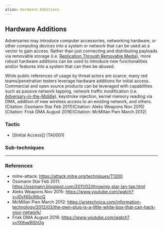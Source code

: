 ```yaml
---
alias: Hardware Additions
---
```


## Hardware Additions

Adversaries may introduce computer accessories, networking hardware, or other computing devices into a system or network that can be used as a vector to gain access. Rather than just connecting and distributing payloads via removable storage (i.e. [Replication Through Removable Media](https://attack.mitre.org/techniques/T1091)), more robust hardware additions can be used to introduce new functionalities and/or features into a system that can then be abused.

While public references of usage by threat actors are scarce, many red teams/penetration testers leverage hardware additions for initial access. Commercial and open source products can be leveraged with capabilities such as passive network tapping, network traffic modification (i.e. [Adversary-in-the-Middle](https://attack.mitre.org/techniques/T1557)), keystroke injection, kernel memory reading via DMA, addition of new wireless access to an existing network, and others.(Citation: Ossmann Star Feb 2011)(Citation: Aleks Weapons Nov 2015)(Citation: Frisk DMA August 2016)(Citation: McMillan Pwn March 2012)


### Tactic

- [[Initial Access]] (TA0001)

### Sub-techniques


---
### References

- mitre-attack: https://attack.mitre.org/techniques/T1200
- Ossmann Star Feb 2011: https://ossmann.blogspot.com/2011/02/throwing-star-lan-tap.html
- Aleks Weapons Nov 2015: https://www.youtube.com/watch?v=lDvf4ScWbcQ
- McMillan Pwn March 2012: https://arstechnica.com/information-technology/2012/03/the-pwn-plug-is-a-little-white-box-that-can-hack-your-network/
- Frisk DMA August 2016: https://www.youtube.com/watch?v=fXthwl6ShOg
